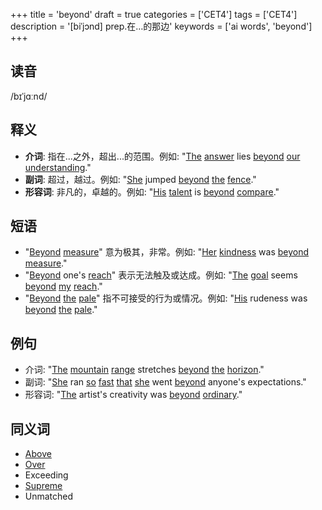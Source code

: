 +++
title = 'beyond'
draft = true
categories = ['CET4']
tags = ['CET4']
description = '[biˈjɔnd] prep.在…的那边'
keywords = ['ai words', 'beyond']
+++

## 读音
/bɪˈjɑːnd/

## 释义
- **介词**: 指在...之外，超出...的范围。例如: "[The](/post/the/) [answer](/post/answer/) lies [beyond](/post/beyond/) [our](/post/our/) [understanding](/post/understanding/)."
- **副词**: 超过，越过。例如: "[She](/post/she/) jumped [beyond](/post/beyond/) [the](/post/the/) [fence](/post/fence/)."
- **形容词**: 非凡的，卓越的。例如: "[His](/post/his/) [talent](/post/talent/) is [beyond](/post/beyond/) [compare](/post/compare/)."

## 短语
- "[Beyond](/post/beyond/) [measure](/post/measure/)" 意为极其，非常。例如: "[Her](/post/her/) [kindness](/post/kindness/) was [beyond](/post/beyond/) [measure](/post/measure/)."
- "[Beyond](/post/beyond/) one's [reach](/post/reach/)" 表示无法触及或达成。例如: "[The](/post/the/) [goal](/post/goal/) seems [beyond](/post/beyond/) [my](/post/my/) [reach](/post/reach/)."
- "[Beyond](/post/beyond/) [the](/post/the/) [pale](/post/pale/)" 指不可接受的行为或情况。例如: "[His](/post/his/) rudeness was [beyond](/post/beyond/) [the](/post/the/) [pale](/post/pale/)."

## 例句
- 介词: "[The](/post/the/) [mountain](/post/mountain/) [range](/post/range/) stretches [beyond](/post/beyond/) [the](/post/the/) [horizon](/post/horizon/)."
- 副词: "[She](/post/she/) ran [so](/post/so/) [fast](/post/fast/) [that](/post/that/) [she](/post/she/) went [beyond](/post/beyond/) anyone's expectations."
- 形容词: "[The](/post/the/) artist's creativity was [beyond](/post/beyond/) [ordinary](/post/ordinary/)."

## 同义词
- [Above](/post/above/)
- [Over](/post/over/)
- Exceeding
- [Supreme](/post/supreme/)
- Unmatched
